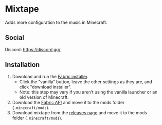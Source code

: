 # Mixtape
Adds more configuration to the music in Minecraft.

## Social
Discord: https://discord.gg/
<!-- Patreon: https://www.patreon.com/unjust1ce -->

## Installation
1. Download and run the [Fabric installer](https://fabricmc.net/use).
   - Click the "vanilla" button, leave the other settings as they are,
     and click "download installer".
   - Note: this step may vary if you aren't using the vanilla launcher
     or an old version of Minecraft.
1. Download the [Fabric API](https://minecraft.curseforge.com/projects/fabric)
   and move it to the mods folder (`.minecraft/mods`).
1. Download mixtape from the [releases page](https://github.com/UnJust1ce/mixtape/releases)
   and move it to the mods folder (`.minecraft/mods`).
